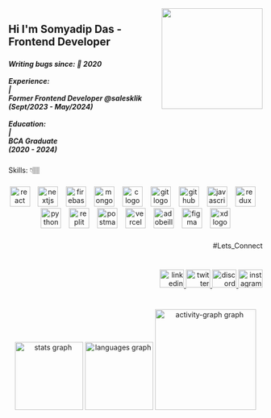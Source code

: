 <img align="right" height="200" src="https://i.imgur.com/4kIEER5.png"  />

###

<h2 align="left">Hi I'm Somyadip Das - Frontend Developer</h2>

###

<h5 align="left">Writing bugs since: 📅 2020<br><br>Experience:<br>|<br>Former Frontend Developer @salesklik<br>(Sept/2023 - May/2024)<br><br>Education:<br>|<br>BCA Graduate<br>(2020 - 2024)</h5>

###

<p align="left">Skills: 👇🏽</p>

###

<div align="center">
  <img src="https://skillicons.dev/icons?i=react" height="40" alt="react logo"  />
  <img width="8" />
  <img src="https://skillicons.dev/icons?i=nextjs" height="40" alt="nextjs logo"  />
  <img width="8" />
  <img src="https://skillicons.dev/icons?i=firebase" height="40" alt="firebase logo"  />
  <img width="8" />
  <img src="https://skillicons.dev/icons?i=mongodb" height="40" alt="mongodb logo"  />
  <img width="8" />
  <img src="https://skillicons.dev/icons?i=c" height="40" alt="c logo"  />
  <img width="8" />
  <img src="https://skillicons.dev/icons?i=git" height="40" alt="git logo"  />
  <img width="8" />
  <img src="https://skillicons.dev/icons?i=github" height="40" alt="github logo"  />
  <img width="8" />
  <img src="https://skillicons.dev/icons?i=js" height="40" alt="javascript logo"  />
  <img width="8" />
  <img src="https://skillicons.dev/icons?i=redux" height="40" alt="redux logo"  />
  <img width="8" />
  <img src="https://skillicons.dev/icons?i=py" height="40" alt="python logo"  />
  <img width="8" />
  <img src="https://skillicons.dev/icons?i=replit" height="40" alt="replit logo"  />
  <img width="8" />
  <img src="https://skillicons.dev/icons?i=postman" height="40" alt="postman logo"  />
  <img width="8" />
  <img src="https://skillicons.dev/icons?i=vercel" height="40" alt="vercel logo"  />
  <img width="8" />
  <img src="https://skillicons.dev/icons?i=ai" height="40" alt="adobeillustrator logo"  />
  <img width="8" />
  <img src="https://skillicons.dev/icons?i=figma" height="40" alt="figma logo"  />
  <img width="8" />
  <img src="https://skillicons.dev/icons?i=xd" height="40" alt="xd logo"  />
</div>

###

<p align="right">#Lets_Connect</p>

###

<br clear="both">

<div align="right">
  <a href="https://www.linkedin.com/in/soumyadipdas404/" target="_blank">
    <img src="https://raw.githubusercontent.com/maurodesouza/profile-readme-generator/master/src/assets/icons/social/linkedin/default.svg" width="48" height="36" alt="linkedin logo"  />
  </a>
  <a href="https://x.com/soumyadipdas07" target="_blank">
    <img src="https://raw.githubusercontent.com/maurodesouza/profile-readme-generator/master/src/assets/icons/social/twitter/default.svg" width="48" height="36" alt="twitter logo"  />
  </a>
  <a href="https://discordapp.com/users/614742590541004800" target="_blank">
    <img src="https://raw.githubusercontent.com/maurodesouza/profile-readme-generator/master/src/assets/icons/social/discord/default.svg" width="48" height="36" alt="discord logo"  />
  </a>
  <a href="https://www.instagram.com/soumyadip_das14" target="_blank">
    <img src="https://raw.githubusercontent.com/maurodesouza/profile-readme-generator/master/src/assets/icons/social/instagram/default.svg" width="48" height="36" alt="instagram logo"  />
  </a>
</div>

###

<br clear="both">

<div align="center">
  <img src="https://github-readme-stats.vercel.app/api?username=soumyadipdas404&hide_title=true&hide_rank=false&show_icons=true&include_all_commits=true&count_private=false&disable_animations=false&theme=vue-dark&locale=en&hide_border=false" height="135" alt="stats graph"  />
  <img src="https://github-readme-stats.vercel.app/api/top-langs?username=soumyadipdas404&locale=en&hide_title=false&layout=compact&card_width=320&langs_count=5&theme=vue-dark&hide_border=false" height="135" alt="languages graph"  />
  <img src="https://github-readme-activity-graph.vercel.app/graph?username=soumyadipdas404&theme=vue&area_color=fafafa&custom_title=Activity&area=true&radius=20&hide_border=true&hide_title=false" height="200" alt="activity-graph graph"  />
</div>

###